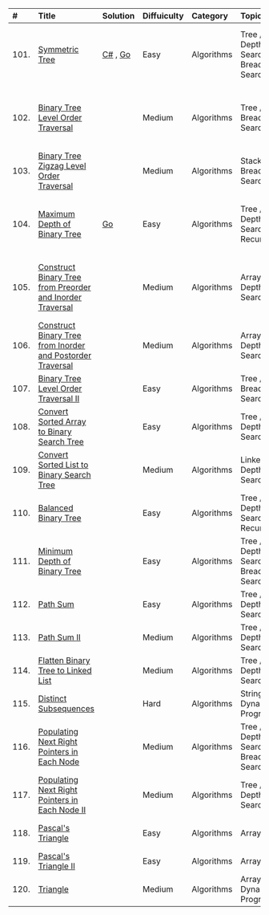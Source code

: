 | # | Title | Solution | Diffuiculty | Category | Topics | Lists | 
| :-- | :-- | :-- | :-- | :-- | :-- | :-- |
| 101. | [Symmetric Tree](https://github.com/cashviar/leetcode/blob/main/problems/algorithms/101_symmetric-tree.md#symmetric-tree-%E5%B0%8D%E7%A8%B1%E4%BA%8C%E5%85%83%E6%A8%B9) | [C#](https://github.com/cashviar/leetcode/blob/main/problems/algorithms/101_symmetric-tree.md#c) , [Go](https://github.com/cashviar/leetcode/blob/main/problems/algorithms/101_symmetric-tree.md#go) | Easy | Algorithms | Tree / Depth-first Search / Breadth-first Search | 🔥 Top 100 Liked Questions 🔝 Top Interview Questions
| 102. | [Binary Tree Level Order Traversal](https://leetcode.com/problems/binary-tree-level-order-traversal/) || Medium | Algorithms | Tree / Breadth-first Search | 🔥 Top 100 Liked Questions 🔝 Top Interview Questions
| 103. | [Binary Tree Zigzag Level Order Traversal](https://leetcode.com/problems/binary-tree-zigzag-level-order-traversal/) || Medium | Algorithms | Stack / Tree / Breadth-first Search | 🔝 Top Interview Questions
| 104. | [Maximum Depth of Binary Tree](https://github.com/cashviar/leetcode/blob/8305822ad5cc2307a66e15c0896c89f640bf08bd/problems/algorithms/104_maximum-depth-of-binary-tree.md#maximum-depth-of-binary-tree-%E4%BA%8C%E5%85%83%E6%A8%B9%E7%9A%84%E6%9C%80%E5%A4%A7%E6%B7%B1%E5%BA%A6) | [Go](https://github.com/cashviar/leetcode/blob/8305822ad5cc2307a66e15c0896c89f640bf08bd/problems/algorithms/104_maximum-depth-of-binary-tree.md#go) | Easy | Algorithms | Tree / Depth-first Search / Recursion | 🔥 Top 100 Liked Questions 🔝 Top Interview Questions
| 105. | [Construct Binary Tree from Preorder and Inorder Traversal](https://leetcode.com/problems/construct-binary-tree-from-preorder-and-inorder-traversal/) || Medium | Algorithms | Array / Tree / Depth-first Search | 🔥 Top 100 Liked Questions 🔝 Top Interview Questions
| 106. | [Construct Binary Tree from Inorder and Postorder Traversal](https://leetcode.com/problems/construct-binary-tree-from-inorder-and-postorder-traversal/) || Medium | Algorithms | Array / Tree / Depth-first Search |
| 107. | [Binary Tree Level Order Traversal II](https://leetcode.com/problems/binary-tree-level-order-traversal-ii/) || Easy | Algorithms | Tree / Breadth-first Search |
| 108. | [Convert Sorted Array to Binary Search Tree](https://leetcode.com/problems/convert-sorted-array-to-binary-search-tree/) || Easy | Algorithms | Tree / Depth-first Search | 🔝 Top Interview Questions
| 109. | [Convert Sorted List to Binary Search Tree](https://leetcode.com/problems/convert-sorted-list-to-binary-search-tree/) || Medium | Algorithms | Linked List / Depth-first Search |
| 110. | [Balanced Binary Tree](https://leetcode.com/problems/balanced-binary-tree/) || Easy | Algorithms | Tree / Depth-first Search / Recursion |
| 111. | [Minimum Depth of Binary Tree](https://leetcode.com/problems/minimum-depth-of-binary-tree/) || Easy | Algorithms | Tree / Depth-first Search / Breadth-first Search |
| 112. | [Path Sum](https://leetcode.com/problems/path-sum/) || Easy | Algorithms | Tree / Depth-first Search |
| 113. | [Path Sum II](https://leetcode.com/problems/path-sum-ii/) || Medium | Algorithms | Tree / Depth-first Search |
| 114. | [Flatten Binary Tree to Linked List](https://leetcode.com/problems/flatten-binary-tree-to-linked-list/) || Medium | Algorithms | Tree / Depth-first Search | 🔥 Top 100 Liked Questions
| 115. | [Distinct Subsequences](https://leetcode.com/problems/distinct-subsequences/) || Hard | Algorithms | String / Dynamic Programming |
| 116. | [Populating Next Right Pointers in Each Node](https://leetcode.com/problems/populating-next-right-pointers-in-each-node/) || Medium | Algorithms | Tree / Depth-first Search / Breadth-first Search | 🔝 Top Interview Questions
| 117. | [Populating Next Right Pointers in Each Node II](https://leetcode.com/problems/populating-next-right-pointers-in-each-node-ii/) || Medium | Algorithms | Tree / Depth-first Search |
| 118. | [Pascal's Triangle](https://leetcode.com/problems/pascals-triangle/) || Easy | Algorithms | Array | 🔝 Top Interview Questions
| 119. | [Pascal's Triangle II](https://leetcode.com/problems/pascals-triangle-ii/) || Easy | Algorithms | Array |
| 120. | [Triangle](https://leetcode.com/problems/triangle/) || Medium | Algorithms | Array / Dynamic Programming |
